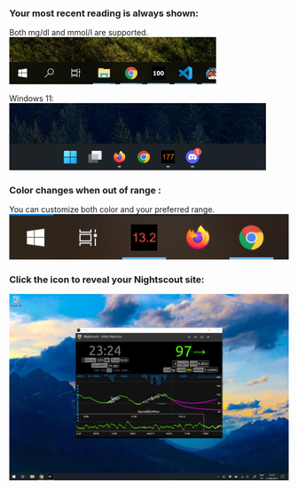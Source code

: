 ### Your most recent reading is always shown:
Both mg/dl and mmol/l are supported.  
<img src="./screenshots/default.jpg" style="zoom: 50%;" />

Windows 11:
<img src="./screenshots/win-11.png" style="zoom:50%;">

### Color changes when out of range :
You can customize both color and your preferred range.  
<img src="./screenshots/out-of-range.png" alt="out-of-range"  />

### Click the icon to reveal your Nightscout site:

![full-window](./screenshots/full-window.jpg)
